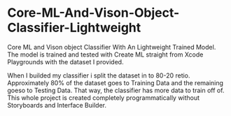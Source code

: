 # Core-ML-And-Vison-Object-Classifier-Lightweight

Core ML and Vison object Classifier With An Lightweight Trained Model.
The model is trained and tested with Create ML straight from Xcode Playgrounds with the dataset I provided.

When I builded my classifier i split the dataset in to 80-20 retio. Approximately 80% of the dataset goes to Training Data and the remaining goeso to Testing Data. That way, the classifier has more data to train off of. 
This whole project is created completely programmatically without Storyboards and Interface Builder.

